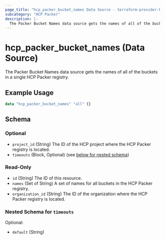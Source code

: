 ```yaml
---
page_title: "hcp_packer_bucket_names Data Source - terraform-provider-hcp"
subcategory: "HCP Packer"
description: |-
  The Packer Bucket Names data source gets the names of all of the buckets in a single HCP Packer registry.
---
```


# hcp_packer_bucket_names (Data Source)

The Packer Bucket Names data source gets the names of all of the buckets in a single HCP Packer registry.

## Example Usage

```terraform
data "hcp_packer_bucket_names" "all" {}
```

<!-- schema generated by tfplugindocs -->
## Schema

### Optional

- `project_id` (String) The ID of the HCP project where the HCP Packer registry is located.
- `timeouts` (Block, Optional) (see [below for nested schema](#nestedblock--timeouts))

### Read-Only

- `id` (String) The ID of this resource.
- `names` (Set of String) A set of names for all buckets in the HCP Packer registry.
- `organization_id` (String) The ID of the organization where the HCP Packer registry is located.

<a id="nestedblock--timeouts"></a>
### Nested Schema for `timeouts`

Optional:

- `default` (String)
